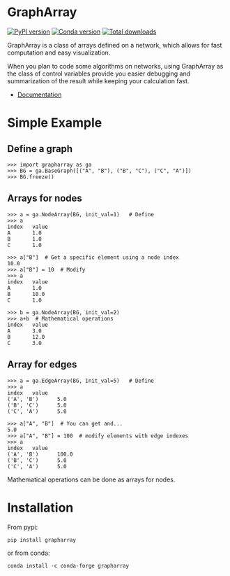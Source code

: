 # GraphArray

[![PyPI version](https://badge.fury.io/py/grapharray.svg)](https://badge.fury.io/py/grapharray)
[![Conda version](https://anaconda.org/conda-forge/grapharray/badges/version.svg)](https://anaconda.org/conda-forge/grapharray/)
[![Total downloads](https://anaconda.org/conda-forge/grapharray/badges/downloads.svg)](https://anaconda.org/conda-forge/grapharray/)

GraphArray is a class of arrays defined on a network, which allows for 
fast computation and easy visualization.

When you plan to code some algorithms on networks, using GraphArray as the class
of control variables provide you easier debugging and summarization of the result
while keeping your calculation fast.

* [Documentation](https://geb-algebra.github.io/grapharray/)

# Simple Example

## Define a graph

```
>>> import grapharray as ga
>>> BG = ga.BaseGraph([("A", "B"), ("B", "C"), ("C", "A")])
>>> BG.freeze()
```

## Arrays for nodes
```
>>> a = ga.NodeArray(BG, init_val=1)   # Define
>>> a
index   value
A       1.0
B       1.0
C       1.0

>>> a["B"]  # Get a specific element using a node index
10.0
>>> a["B"] = 10  # Modify
>>> a
index   value
A       1.0
B       10.0
C       1.0

>>> b = ga.NodeArray(BG, init_val=2)
>>> a+b  # Mathematical operations
index   value
A       3.0
B       12.0
C       3.0
```

## Array for edges
```
>>> a = ga.EdgeArray(BG, init_val=5)   # Define
>>> a
index   value
('A', 'B')      5.0
('B', 'C')      5.0
('C', 'A')      5.0

>>> a["A", "B"]  # You can get and...
5.0
>>> a["A", "B"] = 100  # modify elements with edge indexes
>>> a
index   value
('A', 'B')      100.0
('B', 'C')      5.0
('C', 'A')      5.0

```
Mathematical operations can be done as arrays for nodes.

# Installation

From pypi:
```
pip install grapharray
```
or from conda:
```
conda install -c conda-forge grapharray
```

